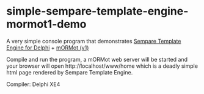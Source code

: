 # simple-sempare-template-engine-mormot1-demo


A very simple console program that demonstrates [Sempare Template Engine for Delphi](https://github.com/sempare/sempare-delphi-template-engine) + [mORMot (v1)](https://github.com/synopse/mORMot)


Compile and run the program, a mORMot web server will be started and your browser will open http://localhost/www/home which is a deadly simple html page rendered by Sempare Template Engine.

Compiler: Delphi XE4
